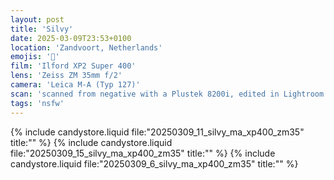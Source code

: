 ```yaml
---
layout: post
title: 'Silvy'
date: 2025-03-09T23:53+0100
location: 'Zandvoort, Netherlands'
emojis: '🔞'
film: 'Ilford XP2 Super 400'
lens: 'Zeiss ZM 35mm f/2'
camera: 'Leica M-A (Typ 127)'
scan: 'scanned from negative with a Plustek 8200i, edited in Lightroom'
tags: 'nsfw'
---
```


{% include candystore.liquid file:"20250309_11_silvy_ma_xp400_zm35" title:"" %}
{% include candystore.liquid file:"20250309_15_silvy_ma_xp400_zm35" title:"" %}
{% include candystore.liquid file:"20250309_6_silvy_ma_xp400_zm35" title:"" %}